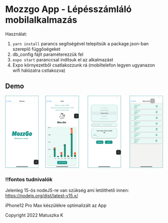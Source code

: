 # Mozzgo App - Lépésszámláló mobilalkalmazás

Használat:

1. `yarn install` parancs segítségével telepítsük a package.json-ban szereplő függőségeket
2. db_config fájlt paraméterezzük fel
3. `expo start` paranccsal indítsuk el az alkalmazást
4. Expo környezetből csatlakozzunk rá (mobiltelefon legyen ugyanazon wifi hálózatra cstlakozva)

## Demo 

![Getting Started](./assets/uis.png)

### !!fontos tudnivalók

Jelenleg 15-ös nodeJS-re van szükség ami letölthető innen:
https://nodejs.org/dist/latest-v15.x/

iPhone12 Pro Max készülékre optimalizált az App

Copyright 2022
Matuszka K
